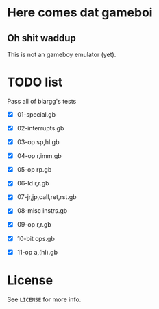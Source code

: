Here comes dat gameboi
======================
Oh shit waddup
--------------

This is not an gameboy emulator (yet).

TODO list
=========

Pass all of blargg's tests
 - [x] 01-special.gb
 - [x] 02-interrupts.gb
 - [x] 03-op sp,hl.gb
 - [x] 04-op r,imm.gb
 - [x] 05-op rp.gb
 - [x] 06-ld r,r.gb
 - [x] 07-jr,jp,call,ret,rst.gb
 - [x] 08-misc instrs.gb
 - [x] 09-op r,r.gb
 - [x] 10-bit ops.gb
 - [x] 11-op a,(hl).gb


License
=======
See `LICENSE` for more info.
